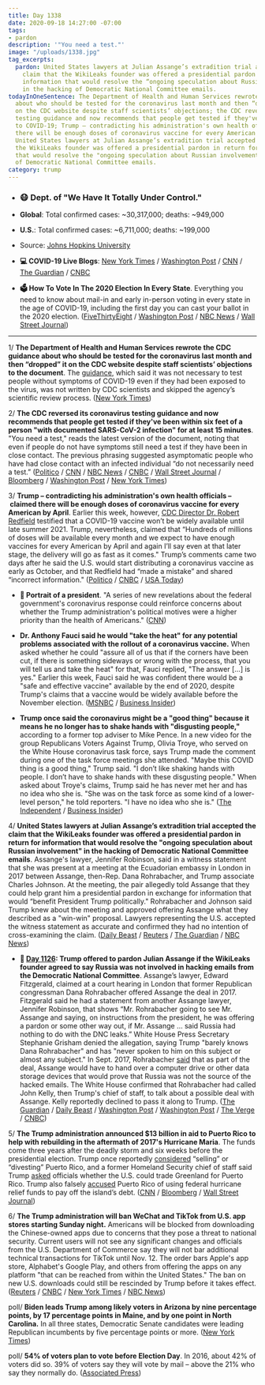 ```yaml
---
title: Day 1338
date: 2020-09-18 14:27:00 -07:00
tags:
- pardon
description: '"You need a test."'
image: "/uploads/1338.jpg"
tag_excerpts:
  pardon: United States lawyers at Julian Assange’s extradition trial accepted the
    claim that the WikiLeaks founder was offered a presidential pardon in return for
    information that would resolve the “ongoing speculation about Russian involvement”
    in the hacking of Democratic National Committee emails.
todayInOneSentence: The Department of Health and Human Services rewrote the CDC guidance
  about who should be tested for the coronavirus last month and then “dropped” it
  on the CDC website despite staff scientists’ objections; the CDC reversed its coronavirus
  testing guidance and now recommends that people get tested if they've been exposed
  to COVID-19; Trump – contradicting his administration's own health officials – claimed
  there will be enough doses of coronavirus vaccine for every American by April; and
  United States lawyers at Julian Assange’s extradition trial accepted the claim that
  the WikiLeaks founder was offered a presidential pardon in return for information
  that would resolve the "ongoing speculation about Russian involvement" in the hacking
  of Democratic National Committee emails.
category: trump
---
```


* ### 😷 Dept. of "We Have It Totally Under Control."

* **Global**: Total confirmed cases: \~30,317,000; deaths: \~949,000

* **U.S.**: Total confirmed cases: \~6,711,000; deaths: \~199,000

* Source: [Johns Hopkins University](https://coronavirus.jhu.edu/map.html)

* **💻 COVID-19 Live Blogs**: [New York Times](https://www.nytimes.com/2020/09/18/world/covid-coronavirus.html?action=click&module=Top%20Stories&pgtype=Homepage) / [Washington Post](https://www.washingtonpost.com/nation/2020/09/18/coronavirus-covid-live-updates-us/) / [CNN](https://www.cnn.com/world/live-news/coronavirus-pandemic-09-18-20-intl/) / [The Guardian](https://www.theguardian.com/us-news/live/2020/sep/18/donald-trump-joe-biden-minnesota-us-election-coronavirus-covid-live-updates) / [CNBC](https://www.cnbc.com/2020/09/18/coronavirus-live-updates.html)

* **🗳 How To Vote In The 2020 Election In Every State**. Everything you need to know about mail-in and early in-person voting in every state in the age of COVID-19, including the first day you can cast your ballot in the 2020 election. ([FiveThirtyEight](https://projects.fivethirtyeight.com/how-to-vote-2020/) / [Washington Post](https://www.washingtonpost.com/elections/2020/how-to-vote/) / [NBC News](https://www.nbcnews.com/specials/plan-your-vote-state-by-state-guide-voting-by-mail-early-in-person-voting-election/index.html?cid=bc_npd_nn_ms_np-1_200816) / [Wall Street Journal](https://www.wsj.com/articles/how-to-vote-by-mail-in-every-state-11597840923))

---

1/ **The Department of Health and Human Services rewrote the CDC guidance about who should be tested for the coronavirus last month and then “dropped” it on the CDC website despite staff scientists’ objections to the document**. The [guidance](https://whatthefuckjusthappenedtoday.com/2020/08/26/day-1315/#1-the-cdc-abruptly-changed-its-covid), which said it was not necessary to test people without symptoms of COVID-19 even if they had been exposed to the virus, was not written by CDC scientists and skipped the agency’s scientific review process. ([New York Times](https://www.nytimes.com/2020/09/17/health/coronavirus-testing-cdc.html))

2/ **The CDC reversed its coronavirus testing guidance and now recommends that people get tested if they've been within six feet of a person "with documented SARS-CoV-2 infection" for at least 15 minutes**. "You need a test," reads the latest version of the document, noting that even if people do not have symptoms still need a test if they have been in close contact. The previous phrasing suggested asymptomatic people who have had close contact with an infected individual “do not necessarily need a test.” ([Politico](https://www.politico.com/news/2020/09/18/cdc-reverses-course-on-testing-for-asymptomatic-people-who-had-covid-19-contact-417749) / [CNN](https://www.cnn.com/2020/09/18/health/covid-testing-guidance-update-cdc-bn/index.html) / [NBC News](https://www.nbcnews.com/health/health-news/cdc-reverses-course-testing-asymptomatic-people-covid-19-again-n1240442) / [CNBC](https://www.cnbc.com/2020/09/18/cdc-reverses-coronavirus-guidance-that-said-people-without-symptoms-may-not-need-a-test.html) / [Wall Street Journal](https://www.wsj.com/articles/cdc-reverses-controversial-guidance-on-covid-19-testing-11600452908?mod=hp_lead_pos3) / [Bloomberg](https://www.bloomberg.com/news/articles/2020-09-18/cdc-backtracks-on-controversial-virus-testing-guideline-change?srnd=premium&sref=MIBMEEoj) / [Washington Post](https://www.washingtonpost.com/nation/2020/09/18/coronavirus-covid-live-updates-us/) / [New York Times](https://www.nytimes.com/2020/09/18/world/covid-coronavirus.html#link-7adf3bad))

3/ **Trump – contradicting his administration's own health officials – claimed there will be enough doses of coronavirus vaccine for every American by April**. Earlier this week, however, [CDC Director Dr. Robert Redfield](https://whatthefuckjusthappenedtoday.com/2020/09/16/day-1336/#2-cdc-director-dr-robert-redfield-te) testified that a COVID-19 vaccine won’t be widely available until late summer 2021. Trump, nevertheless, claimed that “Hundreds of millions of doses will be available every month and we expect to have enough vaccines for every American by April and again I’ll say even at that later stage, the delivery will go as fast as it comes." Trump’s comments came two days after he said the U.S. would start distributing a coronavirus vaccine as early as October, and that Redfield had “made a mistake” and shared “incorrect information." ([Politico](https://www.politico.com/news/2020/09/18/trump-coronavirus-vaccine-april-417835) / [CNBC](https://www.cnbc.com/2020/09/18/trump-says-us-will-manufacture-enough-vaccine-doses-for-every-american-by-april.html) / [USA Today](https://www.usatoday.com/story/news/politics/elections/2020/09/18/coronavirus-trump-says-americans-have-covid-19-vaccine-april/5825486002/))

* **👑 Portrait of a president**. "A series of new revelations about the federal government's coronavirus response could reinforce concerns about whether the Trump administration's political motives were a higher priority than the health of Americans." ([CNN](https://www.cnn.com/2020/09/18/politics/donald-trump-coronavirus-usps-cdc-hhs/index.html))

* **Dr. Anthony Fauci said he would "take the heat" for any potential problems associated with the rollout of a coronavirus vaccine.** When asked whether he could "assure all of us that if the corners have been cut, if there is something sideways or wrong with the process, that you will tell us and take the heat" for that, Fauci replied, "The answer \[...\] is yes." Earlier this week, Fauci said he was confident there would be a "safe and effective vaccine" available by the end of 2020, despite Trump's claims that a vaccine would be widely available before the November election. ([MSNBC](https://www.msnbc.com/all-in/watch/dr-fauci-says-he-will-raise-flags-if-corners-are-cut-on-covid-19-vaccine-92022341693) / [Business Insider](https://www.businessinsider.com/fauci-says-will-take-responsibility-if-us-virus-vaccine-faulty-2020-9))

* **Trump once said the coronavirus might be a "good thing" because it means he no longer has to shake hands with "disgusting people,"** according to a former top adviser to Mike Pence. In a new video for the group Republicans Voters Against Trump, Olivia Troye, who served on the White House coronavirus task force, says Trump made the comment during one of the task force meetings she attended. "Maybe this COVID thing is a good thing," Trump said. "I don’t like shaking hands with people. I don’t have to shake hands with these disgusting people." When asked about Troye's claims, Trump said he has never met her and has no idea who she is. "She was on the task force as some kind of a lower-level person," he told reporters. "I have no idea who she is." ([The Independent](https://www.independent.co.uk/news/world/americas/us-politics/trump-coronavirus-good-thing-shake-hands-disgusting-people-olivia-troye-b480406.html?utm_source=reddit.com) / [Business Insider](https://www.businessinsider.com/video-aide-trump-didnt-want-to-shake-hands-disgusting-supporters-2020-9))

4/ **United States lawyers at Julian Assange’s extradition trial accepted the claim that the WikiLeaks founder was offered a presidential pardon in return for information that would resolve the "ongoing speculation about Russian involvement" in the hacking of Democratic National Committee emails**. Assange's lawyer, Jennifer Robinson, said in a witness statement that she was present at a meeting at the Ecuadorian embassy in London in 2017 between Assange, then-Rep. Dana Rohrabacher, and Trump associate Charles Johnson. At the meeting, the pair allegedly told Assange that they could help grant him a presidential pardon in exchange for information that would “benefit President Trump politically." Rohrabacher and Johnson said Trump knew about the meeting and approved offering Assange what they described as a "win-win" proposal. Lawyers representing the U.S. accepted the witness statement as accurate and confirmed they had no intention of cross-examining the claim. ([Daily Beast](https://www.thedailybeast.com/us-admits-that-putins-favorite-congressman-offered-pardon-to-assange-if-he-covered-up-russia-links?scrolla=5eb6d68b7fedc32c19ef33b4) / [Reuters](https://www.reuters.com/article/idUSKBN2691VW) / [The Guardian](https://www.theguardian.com/media/2020/sep/18/trump-offered-julian-assange-pardon-in-return-for-democrat-hacking-source-court-told) / [NBC News](https://www.nbcnews.com/news/world/assange-offered-pardon-if-he-helped-resolve-speculation-about-russian-n1240424))

* **📌 [Day 1126](https://whatthefuckjusthappenedtoday.com/2020/02/19/day-1126/#1-trump-offered-to-pardon-julian-ass): Trump offered to pardon Julian Assange if the WikiLeaks founder agreed to say Russia was not involved in hacking emails from the Democratic National Committee**. Assange’s lawyer, Edward Fitzgerald, claimed at a court hearing in London that former Republican congressman Dana Rohrabacher offered Assange the deal in 2017. Fitzgerald said he had a statement from another Assange lawyer, Jennifer Robinson, that shows “Mr. Rohrabacher going to see Mr. Assange and saying, on instructions from the president, he was offering a pardon or some other way out, if Mr. Assange … said Russia had nothing to do with the DNC leaks.” White House Press Secretary Stephanie Grisham denied the allegation, saying Trump "barely knows Dana Rohrabacher" and has "never spoken to him on this subject or almost any subject." In Sept. 2017, Rohrabacher [said](https://www.wsj.com/articles/gop-congressman-sought-trump-deal-on-wikileaks-russia-1505509918) that as part of the deal, Assange would have to hand over a computer drive or other data storage devices that would prove that Russia was not the source of the hacked emails. The White House confirmed that Rohrabacher had called John Kelly, then Trump's chief of staff, to talk about a possible deal with Assange. Kelly reportedly declined to pass it along to Trump. ([The Guardian](https://www.theguardian.com/media/2020/feb/19/donald-trump-offered-julian-assange-pardon-russia-hack-wikileaks) / [Daily Beast](https://www.thedailybeast.com/trump-offered-assange-pardon-if-he-covered-up-russian-hack-court-hears) / [Washington Post](https://www.washingtonpost.com/world/assange-lawyer-claims-congressman-offered-pardon-on-behalf-of-trump-in-exchange-for-absolving-russia-in-wikileaks-dnc-case/2020/02/19/1befc894-534e-11ea-80ce-37a8d4266c09_story.html) / [Washington Post](https://www.washingtonpost.com/politics/2020/02/19/white-house-denies-julian-assanges-pardon-claim-heres-what-we-know-about-it/) / [The Verge](https://www.theverge.com/2020/2/19/21144074/assange-trump-pardon-extradition-trial-dana-rorbacher-russia) / [CNBC](https://www.cnbc.com/2020/02/19/trump-offered-julian-assange-pardon-for-covering-up-russian-hacking.html))

5/ **The Trump administration announced $13 billion in aid to Puerto Rico to help with rebuilding in the aftermath of 2017's Hurricane Maria**. The funds come three years after the deadly storm and six weeks before the presidential election. Trump once reportedly [considered](https://whatthefuckjusthappenedtoday.com/2020/07/13/day-1271/) “selling” or “divesting” Puerto Rico, and a former Homeland Security chief of staff said Trump [asked](https://whatthefuckjusthappenedtoday.com/2020/08/20/day-1309/) officials whether the U.S. could trade Greenland for Puerto Rico. Trump also falsely [accused](https://whatthefuckjusthappenedtoday.com/2018/10/23/day-642/) Puerto Rico of using federal hurricane relief funds to pay off the island’s debt. ([CNN](https://www.cnn.com/2020/09/18/politics/trump-aid-puerto-rico/index.html) / [Bloomberg](https://www.bloomberg.com/news/articles/2020-09-18/puerto-rico-gets-13-billion-from-fema-for-power-education?sref=MIBMEEoj) / [Wall Street Journal](https://www.wsj.com/articles/trump-administration-to-announce-11-6-billion-in-aid-for-puerto-rico-11600440469?mod=politics_lead_pos2))

6/ **The Trump administration will ban WeChat and TikTok from U.S. app stores starting Sunday night.** Americans will be blocked from downloading the Chinese-owned apps due to concerns that they pose a threat to national security. Current users will not see any significant changes and officials from the U.S. Department of Commerce say they will not bar additional technical transactions for TikTok until Nov. 12. The order bars Apple's app store, Alphabet's Google Play, and others from offering the apps on any platform "that can be reached from within the United States." The ban on new U.S. downloads could still be rescinded by Trump before it takes effect. ([Reuters](https://www.reuters.com/article/us-usa-tiktok-ban-exclusive/trump-to-block-u-s-downloads-of-tiktok-wechat-on-sunday-officials-idUSKBN2691QO) / [CNBC](https://www.cnbc.com/2020/09/18/trump-to-block-us-downloads-of-tiktok-wechat-on-sunday-officials-tell-reuters.html) / [New York Times](https://www.nytimes.com/2020/09/18/business/trump-tik-tok-wechat-ban.html?action=click&module=Top%20Stories&pgtype=Homepage) / [NBC News](https://www.nbcnews.com/tech/tech-news/us-start-blocking-tiktok-wechat-downloads-sunday-rcna126))

poll/ **Biden leads Trump among likely voters in Arizona by nine percentage points, by 17 percentage points in Maine, and by one point in North Carolina.** In all three states, Democratic Senate candidates were leading Republican incumbents by five percentage points or more. ([New York Times](https://www.nytimes.com/2020/09/18/us/politics/latest-polls.html))

poll/ **54% of voters plan to vote before Election Day**. In 2016, about 42% of voters did so. 39% of voters say they will vote by mail – above the 21% who say they normally do. ([Associated Press](https://www.pbs.org/newshour/politics/majority-plan-to-vote-before-election-day-poll-finds))